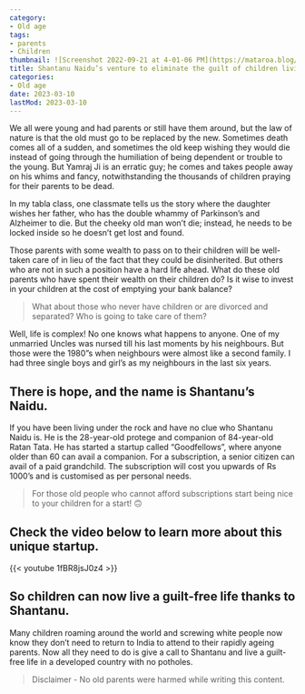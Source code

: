 ```yaml
---
category:
- Old age
tags:
- parents
- Children
thumbnail: ![Screenshot 2022-09-21 at 4-01-06 PM](https://mataroa.blog/images/dce26258.png)
title: Shantanu Naidu’s venture to eliminate the guilt of children living abroad
categories:
- Old age
date: 2023-03-10
lastMod: 2023-03-10
---
```

We all were young and had parents or still have them around, but the law of nature is that the old must go to be replaced by the new. Sometimes death comes all of a sudden, and sometimes the old keep wishing they would die instead of going through the humiliation of being dependent or trouble to the young. But Yamraj Ji is an erratic guy; he comes and takes people away on his whims and fancy, notwithstanding the thousands of children praying for their parents to be dead.

In my tabla class, one classmate tells us the story where the daughter wishes her father, who has the double whammy of Parkinson’s and Alzheimer to die. But the cheeky old man won’t die; instead, he needs to be locked inside so he doesn’t get lost and found.

Those parents with some wealth to pass on to their children will be well-taken care of in lieu of the fact that they could be disinherited. But others who are not in such a position have a hard life ahead. What do these old parents who have spent their wealth on their children do? Is it wise to invest in your children at the cost of emptying your bank balance?

> What about those who never have children or are divorced and separated? Who is going to take care of them?

Well, life is complex! No one knows what happens to anyone. One of my unmarried Uncles was nursed till his last moments by his neighbours. But those were the 1980”s when neighbours were almost like a second family. I had three single boys and girl’s as my neighbours in the last six years.

## There is hope, and the name is Shantanu’s Naidu.
If you have been living under the rock and have no clue who Shantanu Naidu is. He is the 28-year-old protege and companion of 84-year-old Ratan Tata.  He has started a startup called “Goodfellows”, where anyone older than 60 can avail a companion. For a subscription, a senior citizen can avail of a paid grandchild. The subscription will cost you upwards of Rs 1000’s and is customised as per personal needs.

> For those old people who cannot afford subscriptions start being nice to your children for a start! 🙃

## Check the video below to learn more about this unique startup.

{{< youtube 1fBR8jsJ0z4 >}}

## So children can now live a guilt-free life thanks to Shantanu.

Many children roaming around the world and screwing white people now know they don’t need to return to India to attend to their rapidly ageing parents. Now all they need to do is give a call to Shantanu and live a guilt-free life in a developed country with no potholes.

> Disclaimer - No old parents were harmed while writing this content.
